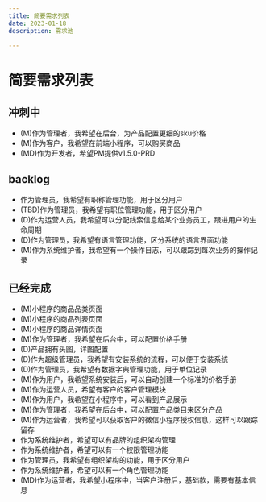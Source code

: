 ```yaml
---
title: 简要需求列表
date: 2023-01-18
description: 需求池

---
```



# 简要需求列表



## 冲刺中

* (M)作为管理者，我希望在后台，为产品配置更细的sku价格
* (M)作为客户，我希望在前端小程序，可以购买商品
* (MD)作为开发者，希望PM提供v1.5.0-PRD


## backlog


* 作为管理员，我希望有职称管理功能，用于区分用户
* (TBD)作为管理员，我希望有职位管理功能，用于区分用户
* (D)作为运营人员，我希望可以分配线索信息给某个业务员工，跟进用户的生命周期
* (D)作为管理员，我希望有语言管理功能，区分系统的语言界面功能
* (M)作为系统维护者，我希望有一个操作日志，可以跟踪到每次业务的操作记录



## 已经完成
* (M)小程序的商品品类页面
* (M)小程序的商品列表页面
* (M)小程序的商品详情页面
* (M)作为管理者，我希望在后台中，可以配置价格手册
* (D)产品拥有头图，详图配置 
* (D)作为超级管理员，我希望有安装系统的流程，可以便于安装系统
* (D)作为管理员，我希望有数据字典管理功能，用于单位记录
* (M)作为用户，我希望系统安装后，可以自动创建一个标准的价格手册
* (M)作为运营人员，希望有客户的客户管理模块
* (M)作为用户，我希望在小程序中，可以看到产品展示
* (M)作为管理者，我希望在后台中，可以配置产品类目来区分产品
* (M)作为运营者，我希望可以获取客户的微信小程序授权信息，这样可以跟踪留存
* 作为系统维护者，希望可以有品牌的组织架构管理 
* 作为系统维护者，希望可以有一个权限管理功能
* 作为管理员，我希望有组织架构的功能，用于区分用户
* 作为系统维护者，希望可以有一个角色管理功能
* (MD)作为运营者，我希望小程序中，当客户注册后，基础款，需要有基本信息